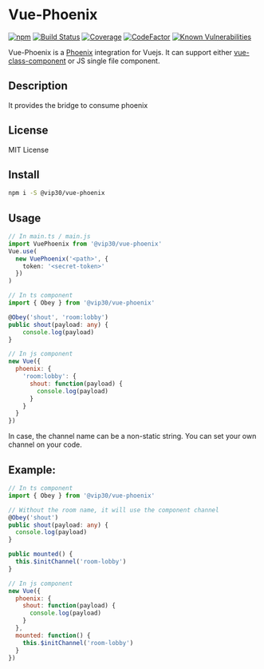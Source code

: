 # Vue-Phoenix

[![npm](https://img.shields.io/npm/v/@vip30/vue-phoenix.svg)](https://www.npmjs.com/package/@vip30/vue-phoenix)
[![Build Status](https://travis-ci.com/vip30/vue-phoenix.svg?branch=master)](https://travis-ci.com/vip30/vue-phoenix)
[![Coverage](https://codecov.io/gh/vip30/vue-phoenix/branch/master/graph/badge.svg)](https://codecov.io/gh/vip30/vue-phoenix)
[![CodeFactor](https://www.codefactor.io/repository/github/vip30/vue-phoenix/badge/master)](https://www.codefactor.io/repository/github/vip30/vue-phoenix/overview/master)
[![Known Vulnerabilities](https://snyk.io/test/github/vip30/vue-phoenix/badge.svg)](https://snyk.io/test/github/vip30/vue-phoenix)

Vue-Phoenix is a [Phoenix](https://github.com/phoenixframework/phoenix) integration for Vuejs. It can support either [vue-class-component](https://github.com/vuejs/vue-class-component) or JS single file component.

## Description

It provides the bridge to consume phoenix

## License

MIT License

## Install

```bash
npm i -S @vip30/vue-phoenix
```

## Usage

```typescript
// In main.ts / main.js
import VuePhoenix from '@vip30/vue-phoenix'
Vue.use(
  new VuePhoenix('<path>', {
    token: '<secret-token>'
  })
)
```

```typescript
// In ts component
import { Obey } from '@vip30/vue-phoenix'

@Obey('shout', 'room:lobby')
public shout(payload: any) {
    console.log(payload)
}
```

```javascript
// In js component
new Vue({
  phoenix: {
    'room:lobby': {
      shout: function(payload) {
        console.log(payload)
      }
    }
  }
})
```

In case, the channel name can be a non-static string. You can set your own channel on your code.

## Example:

```typescript
// In ts component
import { Obey } from '@vip30/vue-phoenix'

// Without the room name, it will use the component channel
@Obey('shout')
public shout(payload: any) {
  console.log(payload)
}

public mounted() {
  this.$initChannel('room-lobby')
}
```

```javascript
// In js component
new Vue({
  phoenix: {
    shout: function(payload) {
      console.log(payload)
    }
  },
  mounted: function() {
    this.$initChannel('room-lobby')
  }
})
```
